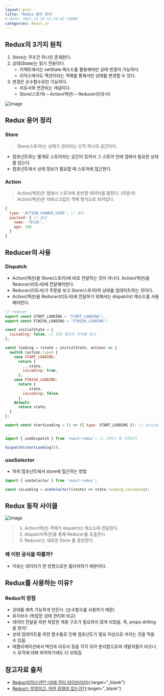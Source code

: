 ```yaml
---
layout: post
title: "Redux 용어 정리"
# date: 2021-12-10 12:34:43 +0900
categories: React.js
---
```

## Redux의 3가지 원칙
1. Store는 무조건 하나만 존재한다.
2. 상태(State)는 읽기 전용이다.
    - 리액트에서는 setState 메소드를 활용해야만 상태 변경이 가능하다.
    - 리덕스에서도 액션이라는 객체를 통해서만 상태를 변경할 수 있다.
3. 변경은 순수함수로만 가능하다.
    - 리듀서와 연관되는 개념이다.
    - Store(스토어) – Action(액션) – Reducer(리듀서)

![image](https://user-images.githubusercontent.com/28949166/159769442-2a70b01f-33a9-4eb6-bb66-28c646063cee.png)
## Redux 용어 정리
### Store
> Store(스토어)는 상태가 관리되는 오직 하나의 공간이다.
- 컴포넌트와는 별개로 스토어라는 공간이 있어서 그 스토어 안에 앱에서 필요한 상태를 담는다.
- 컴포넌트에서 상태 정보가 필요할 때 스토어에 접근한다.

### Action
> Action(액션)은 앱에서 스토어에 운반할 데이터를 말한다. (주문서)  
Action(액션)은 자바스크립트 객체 형식으로 되어있다.
```javascript
{
  type: 'ACTION_CHANGE_USER', // 필수
  payload: { // 옵션
    name: '하나몬',
    age: 100
  }
}
```

## Reducer의 사용
### Dispatch
- Action(액션)을 Store(스토어)에 바로 전달하는 것이 아니다. Action(액션)을 Reducer(리듀서)에 전달해야한다.
- Reducer(리듀서)가 주문을 보고 Store(스토어)의 상태를 업데이트하는 것이다.
- Action(액션)을 Reducer(리듀서)에 전달하기 위해서는 dispatch() 메소드를 사용해야한다.
```javascript
// reducer
export const START_LOADING = "START_LOADING";
export const FINISH_LOADING = "FINISH_LOADING";

const initialState = {
  isLoading: false, // 로딩 중인지 여부를 표시.
};

const loading = (state = initialState, action) => {
  switch (action.type) {
    case START_LOADING:
      return {
        ...state,
        isLoading: true,
      };
    case FINISH_LOADING:
      return {
        ...state,
        isLoading: false,
      };
    default:
      return state;
  }
};
```

```javascript
export const startLoading = () => ({ type: START_LOADING }); // action

...
import { useDispatch } from 'react-redux'; // 리덕스 훅 가져오기

dispatch(startLoading());
```

### useSelector
- 하위 컴포넌트에서 store에 접근하는 방법
```javascript
import { useSelector } from 'react-redux';

const isLoading = useSelector((state) => state.loading.isLoading);
```

## Redux 동작 사이클
![image](https://user-images.githubusercontent.com/28949166/159770299-6fe4daa7-848f-4cf7-8d9b-cff59ae7c706.png)
> 1. Action(액션) 객체가 dispatch() 메소드에 전달된다.
> 2. dispatch(액션)를 통해 Reducer를 호출한다.
> 3. Reducer는 새로운 Store 를 생성한다.
### 왜 이런 공식을 따를까?
- 이유는 데이터가 한 방향으로만 흘러야하기 때문이다.

## Redux를 사용하는 이유?
### Redux의 장점
- 상태를 예측 가능하게 만든다. (순수함수를 사용하기 때문)
- 유지보수 (복잡한 상태 관리와 비교)
- 데이터 전달을 위한 복잡한 계층 구조가 필요하지 않게 되었음. 즉, props drilling을 방지!
- 상태 업데이트를 위한 함수들로 인해 컴포넌트가 필요 이상으로 커지는 것을 막을 수 있음
- 애플리케이션에서 액션과 리듀서 등을 각각 모아 분리함으로써 개발자들이 비즈니스 로직에 대해 파악하기에도 더 쉬워짐

## 참고자료 출처

- [Redux(리덕스)란? (상태 관리 라이브러리)](https://hanamon.kr/redux%EB%9E%80-%EB%A6%AC%EB%8D%95%EC%8A%A4-%EC%83%81%ED%83%9C-%EA%B4%80%EB%A6%AC-%EB%9D%BC%EC%9D%B4%EB%B8%8C%EB%9F%AC%EB%A6%AC/){:target="\_blank"}
- [Redux는 무엇이고, 어떤 장점이 있는가?](https://jjy0821.tistory.com/40){:target="\_blank"}
